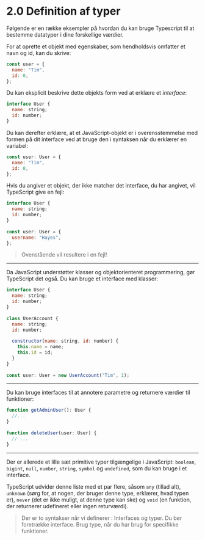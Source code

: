# 2.0 Definition af typer

Følgende er en række eksempler på hvordan du kan bruge Typescript til at bestemme datatyper i dine forskellige værdier.

For at oprette et objekt med egenskaber, som hendholdsvis omfatter et navn og id, kan du skrive:
```js
const user = {
  name: "Tim",
  id: 0,
};
```
Du kan eksplicit beskrive dette objekts form ved at erklære et *interface*:
```js
interface User {
  name: string;
  id: number;
}
```
Du kan derefter erklære, at et JavaScript-objekt er i overensstemmelse med formen på dit interface ved at bruge den i syntaksen når du erklærer  en variabel:
```js
const user: User = {
  name: "Tim",
  id: 0,
};
```
Hvis du angiver et objekt, der ikke matcher det interface, du har angivet, vil TypeScript give en fejl:
```js
interface User {
  name: string;
  id: number;
}
 
const user: User = {
  username: "Hayes",
};
```
> Ovenstående vil resultere i en fejl!
___
Da JavaScript understøtter klasser og objektorienteret programmering, gør TypeScript det også. Du kan bruge et interface med klasser:
```js
interface User {
  name: string;
  id: number;
}
 
class UserAccount {
  name: string;
  id: number;
 
  constructor(name: string, id: number) {
    this.name = name;
    this.id = id;
  }
}
 
const user: User = new UserAccount("Tim", 1);
```
___
Du kan bruge interfaces til at annotere parametre og returnere værdier til funktioner:
```js
function getAdminUser(): User {
  //...
}
 
function deleteUser(user: User) {
  // ...
}
```
___
Der er allerede et lille sæt primitive typer tilgængelige i JavaScript: `boolean`, `bigint`, `null`, `number`, `string`, `symbol` og `undefined`, som du kan bruge i et interface. 

TypeScript udvider denne liste med et par flere, såsom `any` (tillad alt), `unknown` (sørg for, at nogen, der bruger denne type, erklærer, hvad typen er), `never` (det er ikke muligt, at denne type kan ske) og `void` (en funktion, der returnerer udefineret eller ingen returværdi).

> Der er to syntakser når vi definerer : Interfaces og typer. Du bør foretrække interface. Brug type, når du har brug for specifikke funktioner.